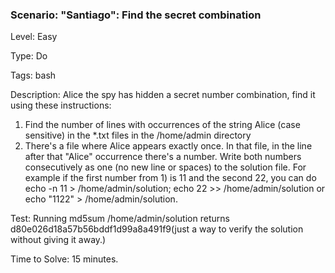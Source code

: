 <h3>Scenario: "Santiago": Find the secret combination</h3>

Level: Easy

Type: Do

Tags: bash  

Description: Alice the spy has hidden a secret number combination, find it using these instructions:

1) Find the number of lines with occurrences of the string Alice (case sensitive) in the *.txt files in the /home/admin directory
2) There's a file where Alice appears exactly once. In that file, in the line after that "Alice" occurrence there's a number.
Write both numbers consecutively as one (no new line or spaces) to the solution file. For example if the first number from 1) is 11 and the second 22, you can do echo -n 11 > /home/admin/solution; echo 22 >> /home/admin/solution or echo "1122" > /home/admin/solution.

Test: Running md5sum /home/admin/solution returns d80e026d18a57b56bddf1d99a8a491f9(just a way to verify the solution without giving it away.)

Time to Solve: 15 minutes.